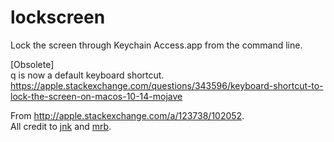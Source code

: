 # lockscreen
Lock the screen through Keychain Access.app from the command line.

[Obsolete]  
<control><command>q is now a default keyboard shortcut.
  https://apple.stackexchange.com/questions/343596/keyboard-shortcut-to-lock-the-screen-on-macos-10-14-mojave

From <http://apple.stackexchange.com/a/123738/102052>.  
All credit to [jnk](http://apple.stackexchange.com/users/72534/jnk) and
[mrb](http://apple.stackexchange.com/users/68832/mrb).
